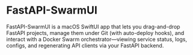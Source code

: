 # FastAPI-SwarmUI
FastAPI-SwarmUI is a macOS SwiftUI app that lets you drag-and-drop FastAPI projects, manage them under Git (with auto-deploy hooks), and interact with a Docker Swarm orchestrator—viewing service status, logs, configs, and regenerating API clients via your FastAPI backend.
